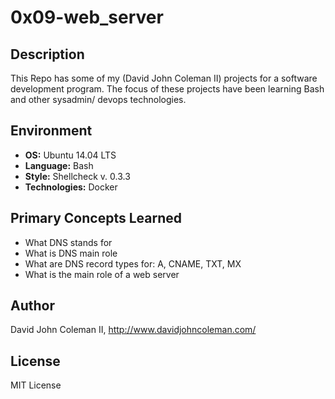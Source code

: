 # 0x09-web_server

## Description

This Repo has some of my (David John Coleman II) projects for a software development program.
The focus of these projects have been learning Bash and other sysadmin/ devops
technologies.

## Environment

* __OS:__ Ubuntu 14.04 LTS
* __Language:__ Bash
* __Style:__ Shellcheck v. 0.3.3
* __Technologies:__ Docker

## Primary Concepts Learned

* What DNS stands for
* What is DNS main role
* What are DNS record types for: A, CNAME, TXT, MX
* What is the main role of a web server

## Author

David John Coleman II, http://www.davidjohncoleman.com/

## License

MIT License
